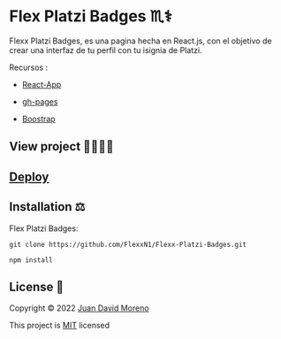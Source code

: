 # Flex Platzi Badges ♏⚕

Flexx Platzi Badges, es una pagina hecha en React.js, con el objetivo de crear una interfaz de tu perfil con tu isignia de Platzi.

Recursos :

- [React-App](https://es.reactjs.org/)

- [gh-pages](https://www.npmjs.com/package/gh-pages)

- [Boostrap](https://getbootstrap.com/)

## View project 🚀🙋🏻‍♂️
## [Deploy](https://flexxn1.github.io/Flexx-Platzi-Badges/)

## Installation ⚖
Flex Platzi Badges:
```
git clone https://github.com/FlexxN1/Flexx-Platzi-Badges.git
 ```

 ```
npm install
 ```

## License 🔐

Copyright © 2022 [Juan David Moreno](https://github.com/FlexxN1)

This project is [MIT](https://choosealicense.com/licenses/mit/) licensed

